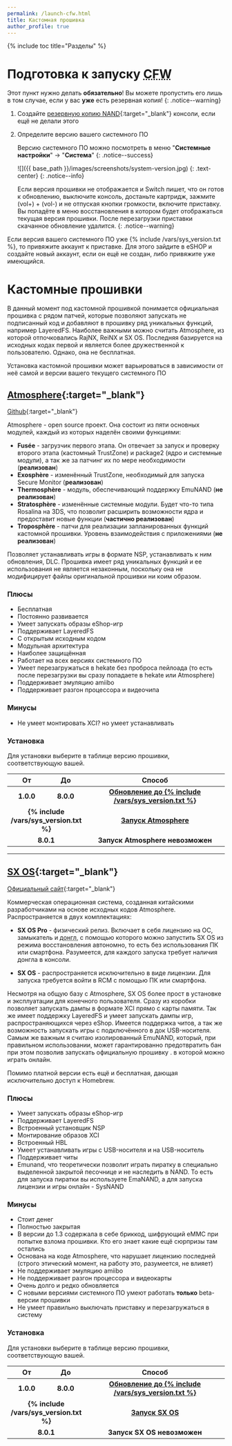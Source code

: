 ```yaml
---
permalink: /launch-cfw.html
title: Кастомная прошивка
author_profile: true
---
```

{% include toc title="Разделы" %}

# Подготовка к запуску <abbr title="Модифицированное программное обеспечение консоли, написанное энтузиастами, позволяет делать вещи, недоступные пользователям официальных прошивок, например, запускать неподписанные приложения. В контексте прошивки свитча мы будем называть имеющееся программное обеспечение кастомной прошивкой, хотя, чисто технически, это не так">CFW</abbr> 

Этот пункт нужно делать **обязательно**! Вы можете пропустить его лишь в том случае, если у вас **уже** есть резервная копия!
{: .notice--warning}

1. Создайте [резервную копию NAND](backup-nand){:target="_blank"} консоли, если ещё не делали этого
1. Определите версию вашего системного ПО

	Версию системного ПО можно посмотреть в меню "**Системные настройки**" -> "**Система**"
	{: .notice--success}

	![]({{ base_path }}/images/screenshots/system-version.jpg) 
	{: .text-center}
	{: .notice--info}

	Если версия прошивки не отображается и Switch пишет, что он готов к обновлению, выключите консоль, достаньте картридж, зажмите (vol+) + (vol-) и не отпуская кнопки громкости, включите приставку. Вы попадёте в меню восстановления в котором будет отображаться текущая версия прошивки. После перезагрузки приставки скачанное обновление удалится. 
	{: .notice--warning}

Если версия вашего системного ПО уже {% include /vars/sys_version.txt %}, то привяжите аккаунт к приставке. Для этого зайдите в eSHOP и создайте новый аккаунт, если он ещё не создан, либо привяжите уже имеющийся. 

# Кастомные прошивки

В данный момент под кастомной прошивкой понимается официальная прошивка с рядом патчей, которые позволяют запускать не подписанный код и добавляют в прошивку ряд уникальных функций, например LayeredFS. Наиболее важными можно считать Atmosphere, из которой отпочковались RajNX, ReiNX и SX OS. Последняя базируется на исходных кодах первой и является более дружественной к пользователю. Однако, она не бесплатная. 

Установка кастомной прошивки может варьироваться в зависимости от неё самой и версии вашего текущего системного ПО

## [Atmosphere](atmos){:target="_blank"}
[Github](https://github.com/Atmosphere-NX/Atmosphere){:target="_blank"}

Atmosphere - open source проект. Она состоит из пяти основных модулей, каждый из которых наделён своими функциями:

* **Fusée** - загрузчик первого этапа. Он отвечает за запуск и проверку второго этапа (кастомный TrustZone) и package2 (ядро и системные модули), а так же за патчинг их по мере необходимости (**реализован**) 
* **Exosphère** - изменённый TrustZone, необходимый для запуска Secure Monitor (**реализован**)
* **Thermosphère** - модуль, обеспечивающий поддержку EmuNAND (**не реализован**)
* **Stratosphère** - изменённые системные модули. Будет что-то типа Rosalina на 3DS, что позволит расширить возможности ядра и предоставит новые функции (**частично реализован**)
* **Troposphère** - патчи для реализации запланированных функций кастомной прошивки. Уровень взаимодействия с приложениями (**не реализован**)

Позволяет устанавливать игры в формате NSP, устанавливать к ним обновления, DLC. Прошивка имеет ряд уникальных функций и ее использования не является незаконным, поскольку она не модифицирует файлы оригинальной прошивки ни коим образом. 

### Плюсы
+ Бесплатная
+ Постоянно развивается 
+ Умеет запускать образы eShop-игр 
+ Поддерживает LayeredFS
+ С открытым исходным кодом
+ Модульная архитектура 
+ Наиболее защищённая
+ Работает на всех версиях системного ПО
+ Умеет перезагружаться в hekate без проброса пейлоада (то есть после перезагрузки вы сразу попадаете в hekate или Atmosphere)
+ Поддерживает эмуляцию amiibo 
+ Поддерживает разгон процессора и видеочипа

### Минусы
+ Не умеет монтировать XCI? но умеет устанавливать 


### Установка
Для установки выберите в таблице версию прошивки, соответствующую вашей. 

<table>
  <colgroup>
    <col span="1" style="width: 10%;">
    <col span="1" style="width: 10%;">
    <col span="1" style="width: 80%;">
  </colgroup>
  <thead>
    <tr>
      <th style="text-align: center">От</th>
      <th style="text-align: center">До</th>
      <th style="text-align: center">Способ</th>
    </tr>
  </thead>
  <tbody>
    <tr>
      <td style="text-align: center; font-weight: bold;">1.0.0</td>
      <td style="text-align: center; font-weight: bold;">8.0.0</td>
      <td style="text-align: center; font-weight: bold;"><a href="update-to-latest">Обновление до {% include /vars/sys_version.txt %}</a></td>
    </tr>
    <tr>
      <td style="text-align: center; font-weight: bold;" colspan="2">{% include /vars/sys_version.txt %}</td>
      <td style="text-align: center; font-weight: bold;"><a href="atmos">Запуск Atmosphere</a></td>
    </tr>
    <tr>
      <td style="text-align: center; font-weight: bold;" colspan="2">8.0.1</td>
      <td style="text-align: center; font-weight: bold;"><strong>Запуск Atmosphere невозможен</strong></td>
    </tr>
  </tbody>
</table>

___

## [SX OS](sxos){:target="_blank"}
[Официальный сайт](https://sx.xecuter.rocks/){:target="_blank"}

Коммерческая операционная система, созданная китайскими разработчиками на основе исходных кодов Atmosphere. Распространяется в двух комплектациях: 

* **SX OS Pro** - физический релиз. Включает в себя лицензию на ОС, замыкатель и <abbr title="Специальное устройство небольшого размера, единственной задачей которого является отправка пейлоада на консоль.">донгл</abbr>, с помощью которого можно запустить SX OS из режима восстановления автономно, то есть без использования ПК или смартфона. Разумеется, для каждого запуска требует наличия донгла в консоли. 

* **SX OS** - распространяется исключительно в виде лицензии. Для запуска требуется войти в RCM с помощью ПК или смартфона. 

Несмотря на общую базу с Atmosphere, SX OS более прост в установке и эксплуатации для конечного пользователя. Сразу из коробки позволяет запускать дампы в формате XCI прямо с карты памяти. Так же имеет поддержку LayeredFS и умеет запускать дампы игр, распространяющихся через eShop. Имеется поддержка читов, а так же возможность запускать игры с подключённого в док USB-носителя. Самым же важным я считаю изолированный EmuNAND, который, при правильном использовании, может гарантированно предотвратить бан при этом позволив запускать официальную прошивку . в которой можно играть онлайн. 

Помимо платной версии есть ещё и бесплатная, дающая исключительно доступ к Homebrew. 

### Плюсы
+ Умеет запускать образы eShop-игр 
+ Поддерживает LayeredFS 
+ Встроенный установщик NSP
+ Монтирование образов XCI
+ Встроенный HBL
+ Умеет устанавливать игры с USB-носителя и на USB-носитель 
+ Поддерживает читы
+ Emunand, что теоретически позволит играть пиратку в специально выделенной закрытой песочнице и не наследить в NAND. То есть для запуска пиратки вы используете EmaNAND, а для запуска лицензии и игры онлайн - SysNAND

### Минусы
+ Стоит денег 
+ Полностью закрытая
+ В версии до 1.3 содержала в себе бриккод, шифрующий eMMC при попытке взлома прошивки. Кто его знает какие ещё сюрпризы там остались
+ Основана на коде Atmosphere, что нарушает лицензию последней (строго этический момент, на работу это, разумеется, не влияет)
+ Не поддерживает эмуляцию amiibo 
+ Не поддерживает разгон процессора и видеокарты 
+ Очень долго и редко обновляется
+ С новыми версиями системного ПО умеют работать **только** beta-версии прошивки
+ Не умеет правильно выключать приставку и перезагружаться в систему

### Установка
Для установки выберите в таблице версию прошивки, соответствующую вашей. 

<table>
  <colgroup>
    <col span="1" style="width: 10%;">
    <col span="1" style="width: 10%;">
    <col span="1" style="width: 80%;">
  </colgroup>
  <thead>
    <tr>
      <th style="text-align: center">От</th>
      <th style="text-align: center">До</th>
      <th style="text-align: center">Способ</th>
    </tr>
  </thead>
  <tbody>
    <tr>
      <td style="text-align: center; font-weight: bold;">1.0.0</td>
      <td style="text-align: center; font-weight: bold;">8.0.0</td>
      <td style="text-align: center; font-weight: bold;"><a href="update-to-latest">Обновление до {% include /vars/sys_version.txt %}</a></td>
    </tr>
    <tr>
      <td style="text-align: center; font-weight: bold;" colspan="2">{% include /vars/sys_version.txt %}</td>
      <td style="text-align: center; font-weight: bold;"><a href="sxos">Запуск SX OS</a></td>
    </tr>
	<tr>
      <td style="text-align: center; font-weight: bold;" colspan="2">8.0.1</td>
      <td style="text-align: center; font-weight: bold;"><strong>Запуск SX OS невозможен</strong></td>
    </tr>
  </tbody>
</table>